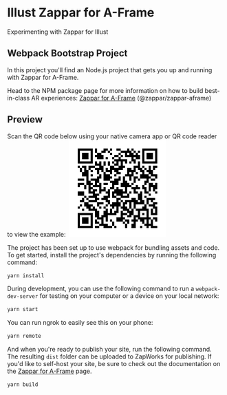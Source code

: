 # Illust Zappar for A-Frame

Experimenting with Zappar for Illust

## Webpack Bootstrap Project

In this project you'll find an Node.js project that gets you up and running with Zappar for A-Frame.

Head to the NPM package page for more information on how to build best-in-class AR experiences: [Zappar for A-Frame](https://www.npmjs.com/package/@zappar/zappar-aframe) (@zappar/zappar-aframe)

## Preview

Scan the QR code below using your native camera app or QR code reader to view the example:
​
![Preview QR Code"](preview-qr-code.png)

The project has been set up to use webpack for bundling assets and code. To get started, install the project's dependencies by running the following command:

```bash
yarn install
```

During development, you can use the following command to run a `webpack-dev-server` for testing on your computer or a device on your local network:

```bash
yarn start
```

You can run ngrok to easily see this on your phone:

```bash
yarn remote
```

And when you're ready to publish your site, run the following command. The resulting `dist` folder can be uploaded to ZapWorks for publishing. If you'd like to self-host your site, be sure to check out the documentation on the [Zappar for A-Frame](https://www.npmjs.com/package/@zappar/zappar-aframe) page.

```bash
yarn build
```
